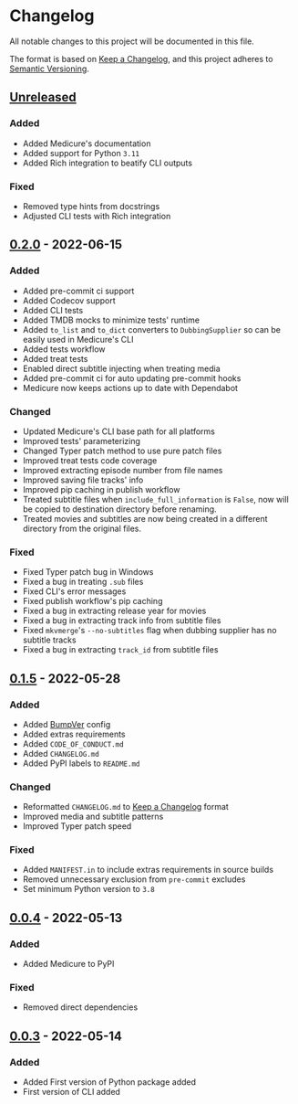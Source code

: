 # Changelog
All notable changes to this project will be documented in this file.

The format is based on
[Keep a Changelog](https://keepachangelog.com/en/1.0.0/), and this project
adheres to [Semantic Versioning](https://semver.org/spec/v2.0.0.html).


## [Unreleased]
### Added
- Added Medicure's documentation
- Added support for Python `3.11`
- Added Rich integration to beatify CLI outputs

### Fixed
- Removed type hints from docstrings
- Adjusted CLI tests with Rich integration


## [0.2.0] - 2022-06-15
### Added
- Added pre-commit ci support
- Added Codecov support
- Added CLI tests
- Added TMDB mocks to minimize tests' runtime
- Added `to_list` and `to_dict` converters to `DubbingSupplier` so can be
  easily used in Medicure's CLI
- Added tests workflow
- Added treat tests
- Enabled direct subtitle injecting when treating media
- Added pre-commit ci for auto updating pre-commit hooks
- Medicure now keeps actions up to date with Dependabot

### Changed
- Updated Medicure's CLI base path for all platforms
- Improved tests' parameterizing
- Changed Typer patch method to use pure patch files
- Improved treat tests code coverage
- Improved extracting episode number from file names
- Improved saving file tracks' info
- Improved pip caching in publish workflow
- Treated subtitle files when `include_full_information` is `False`, now will
  be copied to destination directory before renaming.
- Treated movies and subtitles are now being created in a different directory
  from the original files.

### Fixed
- Fixed Typer patch bug in Windows
- Fixed a bug in treating `.sub` files
- Fixed CLI's error messages
- Fixed publish workflow's pip caching
- Fixed a bug in extracting release year for movies
- Fixed a bug in extracting track info from subtitle files
- Fixed `mkvmerge`'s `--no-subtitles` flag when dubbing supplier has no subtitle
  tracks
- Fixed a bug in extracting `track_id` from subtitle files


## [0.1.5] - 2022-05-28
### Added
- Added [BumpVer](https://github.com/mbarkhau/bumpver) config
- Added extras requirements
- Added `CODE_OF_CONDUCT.md`
- Added `CHANGELOG.md`
- Added PyPI labels to `README.md`

### Changed
- Reformatted `CHANGELOG.md` to
  [Keep a Changelog](https://keepachangelog.com/en/1.0.0/) format
- Improved media and subtitle patterns
- Improved Typer patch speed

### Fixed
- Added `MANIFEST.in` to include extras requirements in source builds
- Removed unnecessary exclusion from `pre-commit` excludes
- Set minimum Python version to `3.8`


## [0.0.4] - 2022-05-13
### Added
- Added Medicure to PyPI

### Fixed
- Removed direct dependencies


## [0.0.3] - 2022-05-14
### Added
- Added First version of Python package added
- First version of CLI added


[Unreleased]: https://github.com/alirezatheh/medicure/compare/v0.2.0...HEAD
[0.2.0]: https://github.com/alirezatheh/medicure/compare/v0.1.5...v0.2.0
[0.1.5]: https://github.com/alirezatheh/medicure/compare/v0.0.4...v0.1.5
[0.0.4]: https://github.com/alirezatheh/medicure/compare/v0.0.3...v0.0.4
[0.0.3]: https://github.com/alirezatheh/medicure/releases/tag/v0.0.3
